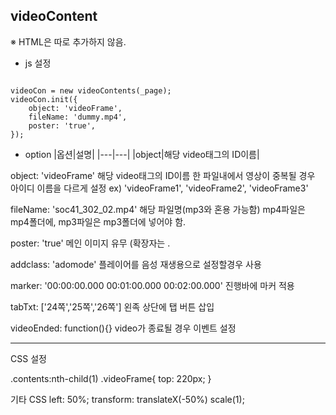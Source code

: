 ## videoContent

※ HTML은 따로 추가하지 않음.

* js 설정
<pre><code>
videoCon = new videoContents(_page);
videoCon.init({
    object: 'videoFrame',
    fileName: 'dummy.mp4',
    poster: 'true',
});
</code></pre> 

* option
|옵션|설명|
|---|---|
|object|해당 video태그의 ID이름|



object: 'videoFrame'
    해당 video태그의 ID이름
    한 파일내에서 영상이 중복될 경우 아이디 이름을 다르게 설정
    ex) 'videoFrame1', 'videoFrame2', 'videoFrame3'

fileName: 'soc41_302_02.mp4'
    해당 파일명(mp3와 혼용 가능함)
    mp4파일은 mp4폴더에, mp3파일은 mp3폴더에 넣어야 함.

poster: 'true'
    메인 이미지 유무 (확장자는 .

addclass: 'adomode'
    플레이어를 음성 재생용으로 설정할경우 사용

marker: '00:00:00.000 00:01:00.000 00:02:00.000'
    진행바에 마커 적용

tabTxt: ['24쪽','25쪽','26쪽']
    왼족 상단에 탭 버튼 삽입

videoEnded: function(){}
    video가 종료될 경우 이벤트 설정

-------------------------------------------------------------------------

CSS 설정

.contents:nth-child(1) .videoFrame{
    top: 220px;
}

기타 CSS
left: 50%;
transform: translateX(-50%) scale(1);














